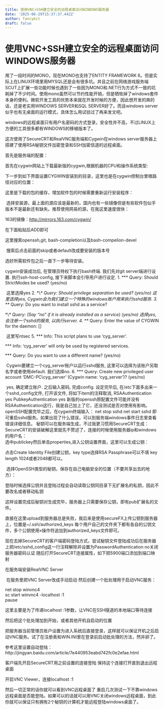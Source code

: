 ```yaml
---
title: 使用VNC+SSH建立安全的远程桌面访问WINDOWS服务器
date: '2025-06-29T15:37:37.442Z'
author: fancybit
draft: false
---
```

<div class="header"><h1 class="single-title animate__animated animate__pulse animate__faster">使用VNC+SSH建立安全的远程桌面访问WINDOWS服务器</h1></div>

<div class="content" id="content"><p>用了一段时间的MONO，现在MONO也支持了ENTITY FRAMEWORK 6。但是实际上在LINUX环境里用MYSQL还是会有很多坑。并且之前在网络游戏服务端SCUT上扩展一些功能时候也遇到了一些因为MONO和.NET行为方式不一致的坑耗掉了不少时间。使用mono虽然可以节约性能开销，但是牺牲掉了windows套件本身的便利。微软开发工具的优势本来就在开发时候的方便，因此想开发的爽的话，还是老实用WINDOWS SERVER和SQL SERVER好了。而且windows server似乎也有无桌面的运行模式，具体怎么用试验过了再来发文吧。</p><p>windows的远程桌面只有用户名密码的方式登录，安全性并不高，不过LINUX上方便的工具很多都有WINDOWS的移植版本了。</p><p>这次使用了SecureCRT和RealVNC服务端和Cygwin在windows server服务器上搭建了使用RSA秘钥文件加密登录和SSH加密信道的远程桌面。</p><p>首先是服务端的配置：</p><p>首先在cygwin网站上下载最新版的cygwin,根据机器的CPU和操作系统类型:</p><!-- raw HTML omitted --><p>下一步到如下界面设置CYGWIN安装到的目录，这里也是在cygwin控制台里根路径对应的位置：</p><!-- raw HTML omitted --><p>这里是下载的包的缓存，增加软件包的时候需要重新运行安装程序：</p><!-- raw HTML omitted --><p>&nbsp;选择安装源，最上面的源应该是最新的，国内也有一些镜像但是有些软件包似乎版本不是最新还有缺失。推荐使用网易的源，在我这里速度很快：</p><p>163的镜像：<!-- raw HTML omitted --><a href="http://mirrors.163.com/cygwin/" target="_blank" rel="external nofollow noopener noreferrer">http://mirrors.163.com/cygwin/</a><!-- raw HTML omitted --></p><p>在下面粘贴后ADD即可</p><!-- raw HTML omitted --><p></p><p>这里搜索openssh,git,&nbsp;bash-completion以及bash-compelion-devel</p><!-- raw HTML omitted --><p>&nbsp;搜索后点击前面的skip或者default改成要安装的版本号</p><p><!-- raw HTML omitted --></p><p>选好所需软件包之后一直下一步等待安装。</p><p>cygwin安装成功后, 在管理员特权下执行bash终端. 我们先对git server端进行设置. 执行ssh-host-config, 接下来脚本会引导用户进行设定. 1. *** Query: Should StrictModes be used? (yes/no)</p><p>&nbsp;这里选择yes 2. *\<em>* Query: Should privilege separation be used? (yes/no)&nbsp;这里选择yes, Cygwin会为我们建立一个特殊的windows账户用来执行sshd服务. 3. **</em> Query: Do you want to install sshd as a service?</p><p> *\<em>* Query: (Say “no” if it is already installed as a service) (yes/no)&nbsp;选择yes, 会注册一个sshd的服务, 以执行server. 4. **</em> Query: Enter the value of CYGWIN for the daemon: []</p><p>&nbsp;这里写ntsec 5. *** Info: This script plans to use ‘cyg_server’.</p><p>*** Info: ‘cyg_server’ will only be used by registered services.</p><p>*** Query: Do you want to use a different name? (yes/no)</p><p>&nbsp;Cygwin要建立一个cyg_server账户以运行sshd服务, 这里可以选择为该账户另取名字或者使用default. 我们选择no. 6. *** Query: Create new privileged user account ‘DMC-PC\cyg_server’ (Cygwin name: ‘cyg_server’)? (yes/no)</p><p>&nbsp;yes, 确定建立账户. 之后输入密码, 完成config. 设定完毕后, 在/etc下面多出来一个sshd_config文件, 打开该文件, 将如下item的注释取消, RSAAuthentication yes PubkeyAuthentication yes 新版的openssh原配置文件可能并没有RSAAuthentication这行，我是自己加上了它，还没测试是否对使用有影响。 openSSH配置完毕之后，在cygwin终端输入： net stop sshd net start sshd 即可重启sshd服务。如果出现了什么错误，可以到服务端windows事件日志里查看错误详细信息。 秘钥可以在服务端生成，不过我更习惯用SecureCRT生成： SecureCRT的安装破解这里就先不赘述了，连接的时候使用服务器ip和windows的用户名：<br><!-- raw HTML omitted --> 选中publickey然后单击properties,进入公钥设置界面，这里可以生成公钥：<br><!-- raw HTML omitted --></p><p>点击Create Identity File创建公钥，key type选择RSA Passphrase可以不填 key length 1024或者2048都可以。</p><!-- raw HTML omitted --><p>&nbsp;选择OpenSSH类型的秘钥，保存在自己电脑安全的位置（不要共享出去的地方）：</p><!-- raw HTML omitted --><p>登陆时候选择公钥并且登陆过程会自动读取公钥同目录下无扩展名的私钥，因此不要改名或者移动私钥</p><p>这样设置完成后秘钥对生成完毕，服务器上只需要保存公钥，即有pub扩展名的文件。</p><p>直接在这里upload到服务器总是失败，我后来是使用secureFX上传公钥到服务器上，位置是~/.ssh/authorized_keys 每个用户自己的文件夹下都有各自的公钥文件，多个公钥使用»操作符追加到authorized_keys文件即可。</p><p>现在去掉SecureCRT的客户端密码登陆方式，尝试秘钥文件登陆成功后在服务器上把/etc/sshd_config这一行注释解除并设置为PasswordAuthentication no关闭服务器密码认证 随后打开SecureCRT连接属性，如下把5900端口添加到端口映射<br><!-- raw HTML omitted --></p><p></p><p>在服务端安装RealVNC Server</p><p>&nbsp;在服务里把VNC Server改成手动启动 然后创建一个批处理用于启动VNC服务：</p><p>net stop winvnc4<br> sc start winvnc4 -localhost :1<br> pause</p><p></p><p>这里主要是为了传递localhost :1参数，让VNC在SSH隧道的本地端口等待连接</p><p>然后把这个批处理加到开始，或者其他开机自启动的位置</p><p>把服务器当前管理员账户设置为进入系统后直接登录，这样就可以保证开机之后启动VNC服务。试了在注册表和WIN.INI里在登录前启动批处理的方法，然并卵了。</p><p>参考这里设置自动登陆：http://jingyan.baidu.com/article/7e440953eabd742fc0e2efae.html</p><p></p><p>客户端先开启SecureCRT用之前设置的连接登陆 保持这个连接打开直到退出远程桌面</p><p>开启VNC Viewer，连接localhost :1</p><p>然后一切正常的话你就可以看到VNC远程桌面了 重启几次测试一下不靠windows远程桌面是否能登陆。如果可以的话就可以用VNC关闭windows远程桌面，到此你就可以保证只有拥有2个秘钥的计算机才能远程登陆windows桌面了。</p><!-- raw HTML omitted --></div>


